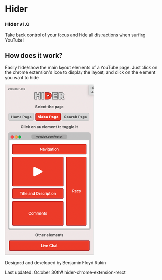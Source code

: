 # Hider
### Hider v1.0

Take back control of your focus and hide all distractions when surfing YouTube! 

## How does it work? 
Easily hide/show the main layout elements of a YouTube page.
Just click on the chrome extension's icon to display the layout,
and click on the element you want to hide

<img src="hider-interface.png">

Designed and developed by Benjamin Floyd Rubin

Last updated: October 30th# hider-chrome-extension-react
